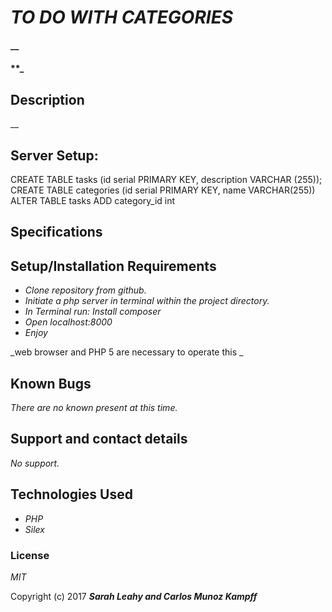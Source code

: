 # _TO DO WITH CATEGORIES_

#### __

#### **_

## Description

__


## Server Setup:
CREATE TABLE tasks (id serial PRIMARY KEY, description VARCHAR (255));
CREATE TABLE categories (id serial PRIMARY KEY, name VARCHAR(255))
ALTER TABLE tasks ADD category_id int


## Specifications


## Setup/Installation Requirements


* _Clone repository from github._
* _Initiate a php server in terminal within the project directory._
* _In Terminal run: Install composer_
* _Open localhost:8000_
* _Enjoy_

_web browser and PHP 5 are necessary to operate this _

## Known Bugs

_There are no known present at this time._

## Support and contact details

_No support._

## Technologies Used

* _PHP_
* _Silex_

### License

*MIT*

Copyright (c) 2017 **_Sarah Leahy and Carlos Munoz Kampff_**
